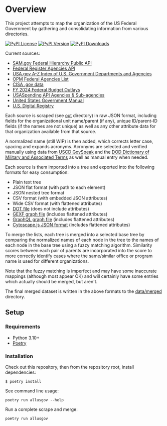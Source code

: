 # Overview

This project attempts to map the organization of the US Federal Government by gathering and consolidating information from various directories.

[![PyPI License](https://img.shields.io/pypi/l/allusgov.svg)](https://pypi.org/project/allusgov)
[![PyPI Version](https://img.shields.io/pypi/v/allusgov.svg)](https://pypi.org/project/allusgov)
[![PyPI Downloads](https://img.shields.io/pypi/dm/allusgov.svg?color=orange)](https://pypistats.org/packages/allusgov)

Current sources:
* [SAM.gov Federal Hierarchy Public API](https://open.gsa.gov/api/fh-public-api/)
* [Federal Register Agencies API](https://www.federalregister.gov/developers/documentation/api/v1#/Agencies)
* [USA.gov A-Z Index of U.S. Government Departments and Agencies](https://www.usa.gov/federal-agencies)
* [OPM Federal Agencies List](https://www.opm.gov/about-us/open-government/Data/Apps/Agencies/)
* [CISA .gov data](https://github.com/cisagov/dotgov-data)
* [FY 2024 Federal Budget Outlays](https://www.govinfo.gov/app/details/BUDGET-2024-DB/BUDGET-2024-DB-2)
* [USASpending API Agencies & Sub-agencies](https://api.usaspending.gov/)
* [United States Government Manual](https://www.govinfo.gov/app/collection/GOVMAN)
* [U.S. Digital Registry](https://touchpoints.app.cloud.gov/registry/)

Each source is scraped (see [out](out) directory) in raw JSON format, including fields for the organizational unit name/parent (if any), unique ID/parent-ID fields (if the names are not unique) as well as any other attribute data for that organization available from that source.

A normalized name (still WIP) is then added, which corrects letter case, spacing and expands acronyms. Acronyms are selected and verified manually using data from [USCD GovSpeak](https://ucsd.libguides.com/govspeak) and the [DOD Dictionary of Military and Associated Terms](https://irp.fas.org/doddir/dod/dictionary.pdf) as well as manual entry when needed.

Each source is them imported into a tree and exported into the following formats for easy consumption:
* Plain text tree
* JSON flat format (with path to each element)
* JSON nested tree format
* CSV format (with embedded JSON attributes)
* Wide CSV format (with flattened attributes)
* [DOT file](https://en.wikipedia.org/wiki/DOT_(graph_description_language)) (does not include attributes)
* [GEXF graph file](https://gephi.org/gexf/format/) (includes flattened attributes)
* [GraphQL graph file](https://graphql.org/) (includes flattened attributes)
* [Cytoscape.js JSON format](https://js.cytoscape.org/#notation/elements-json) (includes flattened attributes)

To merge the lists, each tree is merged into a selected base tree by comparing the normalized names of each node in the tree to the names of each node in the base tree using a fuzzy matching algorithm. Similarity scores between each pair of parents are incorporated into the score to more correctly identify cases where the same/similar office or program name is used for different organizations.

Note that the fuzzy matching is imperfect and may have some inaccurate mappings (although most appear OK) and will certainly have some entries which actually should be merged, but aren't.

The final merged dataset is written in the above formats to the [data/merged](data/merged) directory.

## Setup

### Requirements

* Python 3.10+
* [Poetry](https://python-poetry.org/)

### Installation

Check out this repository, then from the repository root, install dependencies:

```text
$ poetry install
```

See command line usage:
```text
poetry run allusgov --help
```

Run a complete scrape and merge:
```text
poetry run allusgov
```